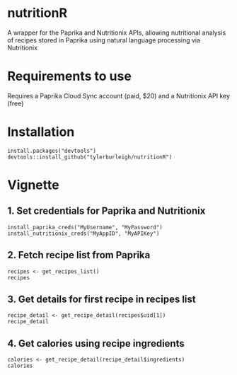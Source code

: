 # nutritionR
A wrapper for the Paprika and Nutritionix APIs, allowing nutritional analysis of recipes stored in Paprika using natural language processing via Nutritionix

# Requirements to use

Requires a Paprika Cloud Sync account (paid, $20) and a Nutritionix API key (free)

# Installation

```
install.packages("devtools")
devtools::install_github("tylerburleigh/nutritionR")
```

# Vignette

## 1. Set credentials for Paprika and Nutritionix

```
install_paprika_creds("MyUsername", "MyPassword")
install_nutritionix_creds("MyAppID", "MyAPIKey")
```

## 2. Fetch recipe list from Paprika

```
recipes <- get_recipes_list()
recipes
```

## 3. Get details for first recipe in recipes list

```
recipe_detail <- get_recipe_detail(recipes$uid[1])
recipe_detail
```

## 4. Get calories using recipe ingredients

```
calories <- get_recipe_detail(recipe_detail$ingredients)
calories
```
